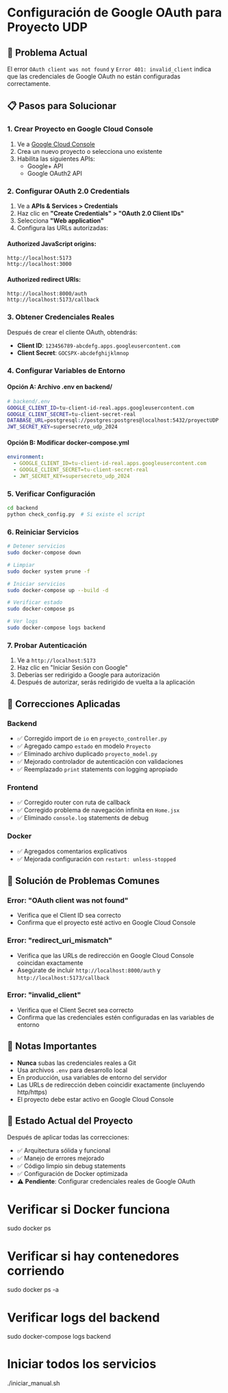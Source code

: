# Configuración de Google OAuth para Proyecto UDP

## 🚨 Problema Actual
El error `OAuth client was not found` y `Error 401: invalid_client` indica que las credenciales de Google OAuth no están configuradas correctamente.

## 📋 Pasos para Solucionar

### 1. Crear Proyecto en Google Cloud Console
1. Ve a [Google Cloud Console](https://console.cloud.google.com/)
2. Crea un nuevo proyecto o selecciona uno existente
3. Habilita las siguientes APIs:
   - Google+ API
   - Google OAuth2 API

### 2. Configurar OAuth 2.0 Credentials
1. Ve a **APIs & Services > Credentials**
2. Haz clic en **"Create Credentials" > "OAuth 2.0 Client IDs"**
3. Selecciona **"Web application"**
4. Configura las URLs autorizadas:

#### Authorized JavaScript origins:
```
http://localhost:5173
http://localhost:3000
```

#### Authorized redirect URIs:
```
http://localhost:8000/auth
http://localhost:5173/callback
```

### 3. Obtener Credenciales Reales
Después de crear el cliente OAuth, obtendrás:
- **Client ID**: `123456789-abcdefg.apps.googleusercontent.com`
- **Client Secret**: `GOCSPX-abcdefghijklmnop`

### 4. Configurar Variables de Entorno

#### Opción A: Archivo .env en backend/
```bash
# backend/.env
GOOGLE_CLIENT_ID=tu-client-id-real.apps.googleusercontent.com
GOOGLE_CLIENT_SECRET=tu-client-secret-real
DATABASE_URL=postgresql://postgres:postgres@localhost:5432/proyectUDP
JWT_SECRET_KEY=supersecreto_udp_2024
```

#### Opción B: Modificar docker-compose.yml
```yaml
environment:
  - GOOGLE_CLIENT_ID=tu-client-id-real.apps.googleusercontent.com
  - GOOGLE_CLIENT_SECRET=tu-client-secret-real
  - JWT_SECRET_KEY=supersecreto_udp_2024
```

### 5. Verificar Configuración
```bash
cd backend
python check_config.py  # Si existe el script
```

### 6. Reiniciar Servicios
```bash
# Detener servicios
sudo docker-compose down

# Limpiar
sudo docker system prune -f

# Iniciar servicios
sudo docker-compose up --build -d

# Verificar estado
sudo docker-compose ps

# Ver logs
sudo docker-compose logs backend
```

### 7. Probar Autenticación
1. Ve a `http://localhost:5173`
2. Haz clic en "Iniciar Sesión con Google"
3. Deberías ser redirigido a Google para autorización
4. Después de autorizar, serás redirigido de vuelta a la aplicación

## 🔧 Correcciones Aplicadas

### Backend
- ✅ Corregido import de `io` en `proyecto_controller.py`
- ✅ Agregado campo `estado` en modelo `Proyecto`
- ✅ Eliminado archivo duplicado `proyecto_model.py`
- ✅ Mejorado controlador de autenticación con validaciones
- ✅ Reemplazado `print` statements con logging apropiado

### Frontend
- ✅ Corregido router con ruta de callback
- ✅ Corregido problema de navegación infinita en `Home.jsx`
- ✅ Eliminado `console.log` statements de debug

### Docker
- ✅ Agregados comentarios explicativos
- ✅ Mejorada configuración con `restart: unless-stopped`

## 🚨 Solución de Problemas Comunes

### Error: "OAuth client was not found"
- Verifica que el Client ID sea correcto
- Confirma que el proyecto esté activo en Google Cloud Console

### Error: "redirect_uri_mismatch"
- Verifica que las URLs de redirección en Google Cloud Console coincidan exactamente
- Asegúrate de incluir `http://localhost:8000/auth` y `http://localhost:5173/callback`

### Error: "invalid_client"
- Verifica que el Client Secret sea correcto
- Confirma que las credenciales estén configuradas en las variables de entorno

## 📝 Notas Importantes

- **Nunca** subas las credenciales reales a Git
- Usa archivos `.env` para desarrollo local
- En producción, usa variables de entorno del servidor
- Las URLs de redirección deben coincidir exactamente (incluyendo http/https)
- El proyecto debe estar activo en Google Cloud Console

## 🎯 Estado Actual del Proyecto

Después de aplicar todas las correcciones:
- ✅ Arquitectura sólida y funcional
- ✅ Manejo de errores mejorado
- ✅ Código limpio sin debug statements
- ✅ Configuración de Docker optimizada
- ⚠️ **Pendiente**: Configurar credenciales reales de Google OAuth

# Verificar si Docker funciona
sudo docker ps

# Verificar si hay contenedores corriendo
sudo docker ps -a

# Verificar logs del backend
sudo docker-compose logs backend

# Iniciar todos los servicios
./iniciar_manual.sh 